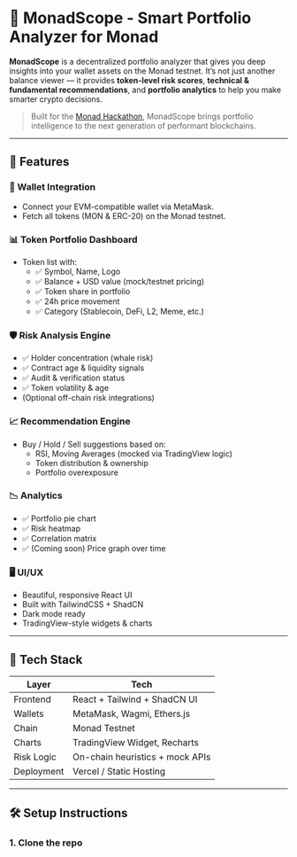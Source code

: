 # 🔮 MonadScope - Smart Portfolio Analyzer for Monad

**MonadScope** is a decentralized portfolio analyzer that gives you deep insights into your wallet assets on the Monad testnet. It’s not just another balance viewer — it provides **token-level risk scores**, **technical & fundamental recommendations**, and **portfolio analytics** to help you make smarter crypto decisions.

> Built for the [Monad Hackathon](https://monad.xyz), MonadScope brings portfolio intelligence to the next generation of performant blockchains.

---

## 🚀 Features

### 🔗 Wallet Integration
- Connect your EVM-compatible wallet via MetaMask.
- Fetch all tokens (MON & ERC-20) on the Monad testnet.

### 📊 Token Portfolio Dashboard
- Token list with:
  - ✅ Symbol, Name, Logo
  - ✅ Balance + USD value (mock/testnet pricing)
  - ✅ Token share in portfolio
  - ✅ 24h price movement
  - ✅ Category (Stablecoin, DeFi, L2, Meme, etc.)

### 🛡️ Risk Analysis Engine
- ✅ Holder concentration (whale risk)
- ✅ Contract age & liquidity signals
- ✅ Audit & verification status
- ✅ Token volatility & age
- (Optional off-chain risk integrations)

### 📈 Recommendation Engine
- Buy / Hold / Sell suggestions based on:
  - RSI, Moving Averages (mocked via TradingView logic)
  - Token distribution & ownership
  - Portfolio overexposure

### 📉 Analytics
- ✅ Portfolio pie chart
- ✅ Risk heatmap
- ✅ Correlation matrix
- ✅ (Coming soon) Price graph over time

### 🖥️ UI/UX
- Beautiful, responsive React UI
- Built with TailwindCSS + ShadCN
- Dark mode ready
- TradingView-style widgets & charts

---

## 🧪 Tech Stack

| Layer       | Tech                         |
|-------------|------------------------------|
| Frontend    | React + Tailwind + ShadCN UI |
| Wallets     | MetaMask, Wagmi, Ethers.js   |
| Chain       | Monad Testnet                |
| Charts      | TradingView Widget, Recharts |
| Risk Logic  | On-chain heuristics + mock APIs |
| Deployment  | Vercel / Static Hosting      |

---

## 🛠️ Setup Instructions

### 1. Clone the repo

```bash
